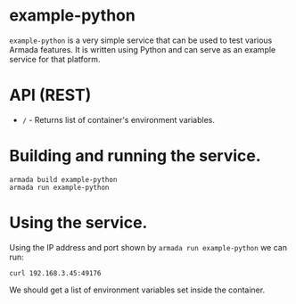 # example-python

`example-python` is a very simple service that can be used to test various Armada features.
It is written using Python and can serve as an example service for that platform.


# API (REST)

* `/` - Returns list of container's environment variables.


# Building and running the service.

    armada build example-python
    armada run example-python


# Using the service.

Using the IP address and port shown by `armada run example-python` we can run:

    curl 192.168.3.45:49176

We should get a list of environment variables set inside the container.
